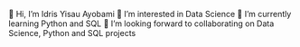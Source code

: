👋 Hi, I’m Idris Yisau Ayobami
👀 I’m interested in Data Science
🌱 I’m currently learning Python and SQL
💞️ I’m looking forward to collaborating on Data Science, Python and SQL projects
